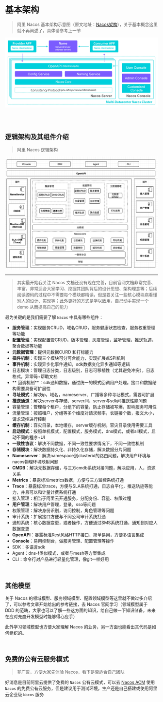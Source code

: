 # **基本架构**

> 阿里 Nacos 基本架构示意图（原文地址：[Nacos架构](https://nacos.io/zh-cn/docs/architecture.html)），关于基本概念这里就不再阐述了，具体请参考上一节

![arch](../images/screenshot_1594476906139.png)

</br></br>

## **逻辑架构及其组件介绍**

> 阿里 Nacos 逻辑架构

![](images/screenshot_1594477023366.png)

*****

> 其实最开始我关注 Nacos 文档还没有现在完善，目前官网文档非常完善、丰富，非常适合大家学习、挖掘其团队背后的设计思想、架构理念等；后续阅读源码的过程中不需要每个模块都精读，但是要关注一些核心模块病看懂别人的设计、实现等；此外更好的方式是学以致用，自己动手实现一个 demo 从而提高自己的能力

最为关键的是我们需要了解 `Nacos` 中具有哪些组件：

*   **服务管理**：实现服务CRUD，域名CRUD，服务健康状态检查，服务权重管理等功能
*   **配置管理**：实现配置管CRUD，版本管理，灰度管理，监听管理，推送轨迹，聚合数据等功能
*   **元数据管理**：提供元数据CURD 和打标能力
*   **插件机制**：实现三个模块可分可合能力，实现扩展点SPI机制
*   **事件机制**：实现异步化事件通知，sdk数据变化异步通知等逻辑
*   日志模块：管理日志分类，日志级别，日志可移植性（尤其避免冲突），日志格式，异常码+帮助文档
*  ** 回调机制**：sdk通知数据，通过统一的模式回调用户处理。接口和数据结构需要具备可扩展性
*   **寻址模式**：解决ip，域名，nameserver、广播等多种寻址模式，需要可扩展
*   **推送通道**：解决server与存储、server间、server与sdk间推送性能问题
*   容量管理：管理每个租户，分组下的容量，防止存储被写爆，影响服务可用性
*   流量管理：按照租户，分组等多个维度对请求频率，长链接个数，报文大小，请求流控进行控制
*   **缓存机制**：容灾目录，本地缓存，server缓存机制。容灾目录使用需要工具
*   **启动模式**：按照单机模式，配置模式，服务模式，dns模式，或者all模式，启动不同的程序+UI
*   **一致性协议**：解决不同数据，不同一致性要求情况下，不同一致性机制
*   **存储模块**：解决数据持久化、非持久化存储，解决数据分片问题
*   **Nameserver**：解决namespace到clusterid的路由问题，解决用户环境与nacos物理环境映射问题
*   **CMDB**：解决元数据存储，与三方cmdb系统对接问题，解决应用，人，资源关系
*   **Metrics**：暴露标准metrics数据，方便与三方监控系统打通
*   **Trace**：暴露标准trace，方便与SLA系统打通，日志白平化，推送轨迹等能力，并且可以和计量计费系统打通
*   接入管理：相当于阿里云开通服务，分配身份、容量、权限过程
*   **用户管理**：解决用户管理，登录，sso等问题
*   权限管理：解决身份识别，访问控制，角色管理等问题
*   审计系统：扩展接口方便与不同公司审计系统打通
*   通知系统：核心数据变更，或者操作，方便通过SMS系统打通，通知到对应人数据变更
*   **OpenAPI**：暴露标准Rest风格HTTP接口，简单易用，方便多语言集成
*   **Console**：易用控制台，做服务管理、配置管理等操作
*   SDK：多语言sdk
*   Agent：dns-f类似模式，或者与mesh等方案集成
*   CLI：命令行对产品进行轻量化管理，像git一样好用

</br>

## **其他模型**

关于 Nacos 的领域模型、服务领域模型、配置领域模型等这里就不做过多介绍了，可以参考文章开始给出的参考链接，去 Nacos 官网学习（领域模型属于 DDD 的范畴，大家也可以了解一些这方面的知识，给自己做一下知识储备，未来在应对充血开发模型时能够得心应手）

此外学习领域模型也方便大家理解 Nacos 的业务，另一方面也能看出其代码是如何组织的。

</br>

## **免费的公有云服务模式**

> 非广告，方便大家先体验 Nacos，看下是否适合自己团队

好消息是目前阿里云提供了免费的 `Nacos` 公有云模式，可以去 [Nacos ACM](https://www.aliyun.com/product/acm) 使用 `Nacos` 的免费公有云服务，但是建议用于测试环境，生产还是自己搭建或使用阿里云企业级 `Nacos` 服务

</br></br>



